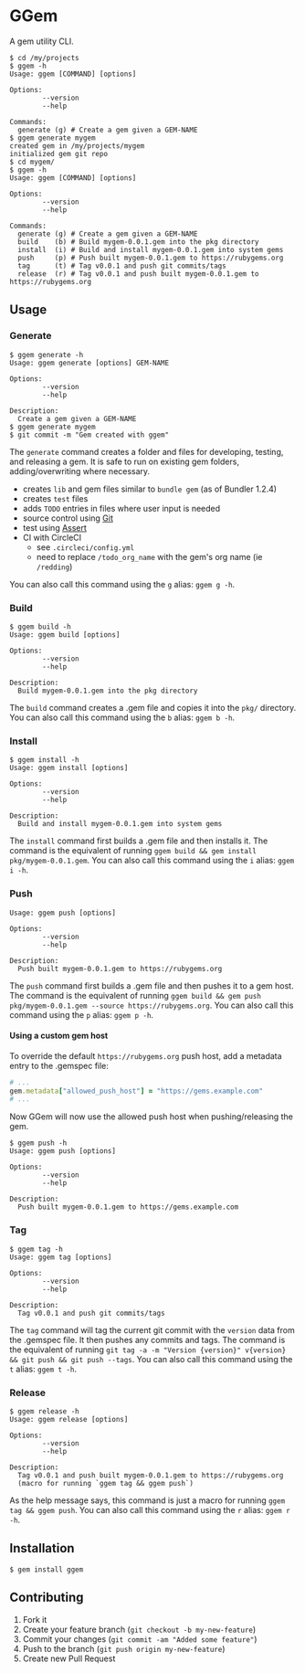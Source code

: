 # GGem

A gem utility CLI.

```
$ cd /my/projects
$ ggem -h
Usage: ggem [COMMAND] [options]

Options:
        --version
        --help

Commands:
  generate (g) # Create a gem given a GEM-NAME
$ ggem generate mygem
created gem in /my/projects/mygem
initialized gem git repo
$ cd mygem/
$ ggem -h
Usage: ggem [COMMAND] [options]

Options:
        --version
        --help

Commands:
  generate (g) # Create a gem given a GEM-NAME
  build    (b) # Build mygem-0.0.1.gem into the pkg directory
  install  (i) # Build and install mygem-0.0.1.gem into system gems
  push     (p) # Push built mygem-0.0.1.gem to https://rubygems.org
  tag      (t) # Tag v0.0.1 and push git commits/tags
  release  (r) # Tag v0.0.1 and push built mygem-0.0.1.gem to https://rubygems.org
```

## Usage

### Generate

```
$ ggem generate -h
Usage: ggem generate [options] GEM-NAME

Options:
        --version
        --help

Description:
  Create a gem given a GEM-NAME
$ ggem generate mygem
$ git commit -m "Gem created with ggem"
```

The `generate` command creates a folder and files for developing, testing, and releasing a gem.  It is safe to run on existing gem folders, adding/overwriting where necessary.

* creates `lib` and gem files similar to `bundle gem` (as of Bundler 1.2.4)
* creates `test` files
* adds `TODO` entries in files where user input is needed
* source control using [Git](https://git-scm.com/)
* test using [Assert](https://github.com/redding/assert)
* CI with CircleCI
  * see `.circleci/config.yml`
  * need to replace `/todo_org_name` with the gem's org name (ie `/redding`)

You can also call this command using the `g` alias: `ggem g -h`.

### Build

```
$ ggem build -h
Usage: ggem build [options]

Options:
        --version
        --help

Description:
  Build mygem-0.0.1.gem into the pkg directory
```

The `build` command creates a .gem file and copies it into the `pkg/` directory.  You can also call this command using the `b` alias: `ggem b -h`.

### Install

```
$ ggem install -h
Usage: ggem install [options]

Options:
        --version
        --help

Description:
  Build and install mygem-0.0.1.gem into system gems
```

The `install` command first builds a .gem file and then installs it.  The command is the equivalent of running `ggem build && gem install pkg/mygem-0.0.1.gem`.  You can also call this command using the `i` alias: `ggem i -h`.

### Push

```
Usage: ggem push [options]

Options:
        --version
        --help

Description:
  Push built mygem-0.0.1.gem to https://rubygems.org
```

The `push` command first builds a .gem file and then pushes it to a gem host.  The command is the equivalent of running `ggem build && gem push pkg/mygem-0.0.1.gem --source https://rubygems.org`.  You can also call this command using the `p` alias: `ggem p -h`.

#### Using a custom gem host

To override the default `https://rubygems.org` push host, add a metadata entry to the .gemspec file:

```ruby
# ...
gem.metadata["allowed_push_host"] = "https://gems.example.com"
# ...
```

Now GGem will now use the allowed push host when pushing/releasing the gem.

```
$ ggem push -h
Usage: ggem push [options]

Options:
        --version
        --help

Description:
  Push built mygem-0.0.1.gem to https://gems.example.com
```

### Tag

```
$ ggem tag -h
Usage: ggem tag [options]

Options:
        --version
        --help

Description:
  Tag v0.0.1 and push git commits/tags
```

The `tag` command will tag the current git commit with the `version` data from the .gemspec file.  It then pushes any commits and tags.  The command is the equivalent of running `git tag -a -m "Version {version}" v{version} && git push && git push --tags`.  You can also call this command using the `t` alias: `ggem t -h`.

### Release

```
$ ggem release -h
Usage: ggem release [options]

Options:
        --version
        --help

Description:
  Tag v0.0.1 and push built mygem-0.0.1.gem to https://rubygems.org
  (macro for running `ggem tag && ggem push`)
```

As the help message says, this command is just a macro for running `ggem tag && ggem push`.  You can also call this command using the `r` alias: `ggem r -h`.

## Installation

```
$ gem install ggem
```

## Contributing

1. Fork it
2. Create your feature branch (`git checkout -b my-new-feature`)
3. Commit your changes (`git commit -am "Added some feature"`)
4. Push to the branch (`git push origin my-new-feature`)
5. Create new Pull Request
